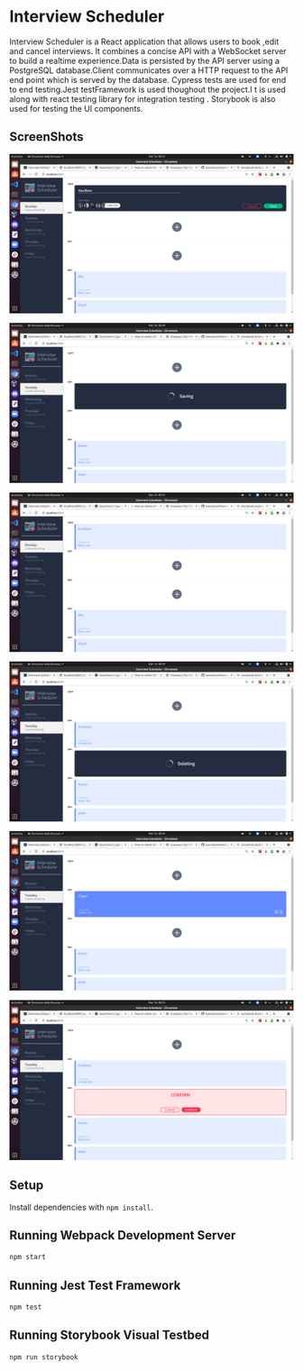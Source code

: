 # Interview Scheduler
Interview Scheduler is a React application that allows users to book ,edit and cancel interviews. It combines a concise API with a WebSocket server to build a realtime experience.Data is persisted by the API server using a PostgreSQL database.Client communicates over a HTTP request to the API  end point which is served by the database.
Cypress tests are used for end to end testing.Jest testFramework is used thoughout the project.I t is used along with react testing library for integration testing . Storybook is also used for testing the UI components.

## ScreenShots
![Form -To create or edit a new appoitment](https://github.com/kaviramsv/interviewScheduler/blob/master/docs/Create%20Edit%20Appointment.png)

![Saving an Appointment](https://github.com/kaviramsv/interviewScheduler/blob/master/docs/Save.png)


![Saved Appointment](https://github.com/kaviramsv/interviewScheduler/blob/master/docs/emptyslots.png)

![Deletion in progress](https://github.com/kaviramsv/interviewScheduler/blob/master/docs/Delete.png)

![Selecting an appointment](https://github.com/kaviramsv/interviewScheduler/blob/master/docs/SelectAnAppointment.png)

![Confirm delete](https://github.com/kaviramsv/interviewScheduler/blob/master/docs/Cancel.png)
## Setup

Install dependencies with `npm install`.

## Running Webpack Development Server

```sh
npm start
```

## Running Jest Test Framework

```sh
npm test
```

## Running Storybook Visual Testbed

```sh
npm run storybook
```

